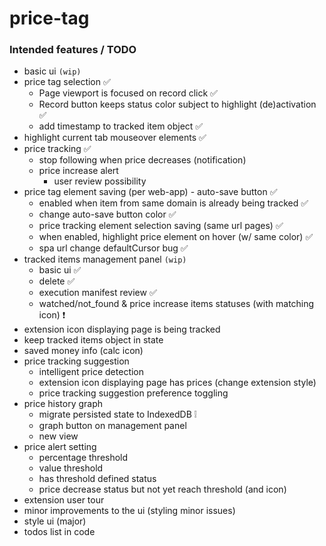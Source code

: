 # price-tag

### Intended features / TODO

 * basic ui `(wip)`
 * price tag selection ✅
    * Page viewport is focused on record click ✅
    * Record button keeps status color subject to highlight (de)activation ✅
    * add timestamp to tracked item object ✅
 * highlight current tab mouseover elements ✅
 * price tracking ✅
    * stop following when price decreases (notification)
    * price increase alert
        * user review possibility
 * price tag element saving (per web-app) - auto-save button ✅
    * enabled when item from same domain is already being tracked ✅
    * change auto-save button color ✅
    * price tracking element selection saving (same url pages) ✅
    * when enabled, highlight price element on hover (w/ same color) ✅
    * spa url change defaultCursor bug ✅
 * tracked items management panel `(wip)`
    * basic ui ✅
    * delete ✅
    * execution manifest review ✅
    * watched/not_found & price increase items statuses (with matching icon) ❗
 * extension icon displaying page is being tracked
 * keep tracked items object in state
 * saved money info (calc icon)
 * price tracking suggestion
    * intelligent price detection
    * extension icon displaying page has prices (change extension style)
    * price tracking suggestion preference toggling
 * price history graph
    * migrate persisted state to IndexedDB ❕
    * graph button on management panel
    * new view
 * price alert setting
    * percentage threshold
    * value threshold
    * has threshold defined status
    * price decrease status but not yet reach threshold (and icon)
 * extension user tour
 * minor improvements to the ui (styling minor issues)
 * style ui (major)
 * todos list in code
